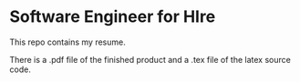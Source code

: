 # Software Engineer for HIre

This repo contains my resume.

There is a .pdf file of the finished product and a .tex file of the latex source code.
